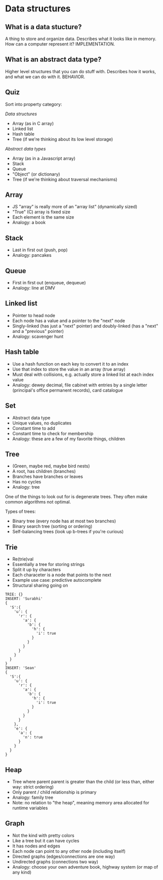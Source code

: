 # Data structures

## What is a data stucture?

A thing to store and organize data. Describes what it looks like in memory. How can a computer represent it? IMPLEMENTATION.

## What is an abstract data type?

Higher level structures that you can do stuff with. Describes how it works, and what we can do with it. BEHAVIOR.

## Quiz

Sort into property category:

*Data structures*

- Array (as in C array)
- Linked list
- Hash table
- Tree (if we're thinking about its low level storage)

*Abstract data types*

- Array (as in a Javascript array)
- Stack
- Queue
- "Object" (or dictionary)
- Tree (if we're thinking about traversal mechanisms)

## Array

- JS "array" is really more of an "array list" (dynamically sized)
- "True" (C) array is fixed size
- Each element is the same size
- Analogy: a book

## Stack

- Last in first out (push, pop)
- Analogy: pancakes

## Queue

- First in first out (enqueue, dequeue)
- Analogy: line at DMV

## Linked list

- Pointer to head node
- Each node has a value and a pointer to the "next" node
- Singly-linked (has just a "next" pointer) and doubly-linked (has a "next" and a "previous" pointer)
- Analogy: scavenger hunt

## Hash table

- Use a hash function on each key to convert it to an index
- Use that index to store the value in an array (true array)
- Must deal with collisions, e.g. actually store a linked list at each index value
- Analogy: dewey decimal, file cabinet with entries by a single letter (principal's office permanent records), card catalogue

## Set

- Abstract data type
- Unique values, no duplicates
- Constant time to add
- Constant time to check for membership
- Analogy: these are a few of my favorite things, children

## Tree

- (Green, maybe red, maybe bird nests)
- A root, has children (branches)
- Branches have branches or leaves
- Has no cycles
- Analogy: tree

One of the things to look out for is degenerate trees. They often make common algorithms not optimal.

Types of trees:

- Binary tree (every node has at most two branches)
- Binary search tree (sorting or ordering)
- Self-balancing trees (look up b-trees if you're curious)

## Trie

- Re(trie)val
- Essentially a tree for storing strings
- Split it up by characters
- Each characeter is a node that points to the next
- Example use case: predictive autocomplete
- Structural sharing going on

```
TRIE: {}
INSERT: 'Surabhi'
{
  'S':{
    'u': {
      'r': {
        'a': {
          'b': {
            'h': {
              'i': true
            }
          }
        }
      }
    }
  }
}
INSERT: 'Sean'
{
  'S':{
    'u': {
      'r': {
        'a': {
          'b': {
            'h': {
              'i': true
            }
          }
        }
      }
    },
    'e': {
      'a': {
        'n': true
      }
    }
  }
}
```

## Heap

- Tree where parent parent is greater than the child (or less than, either way: strict ordering)
- Only parent / child relationship is primary
- Analogy: family tree
- Note: no relation to "the heap", meaning memory area allocated for runtime variables

## Graph

- Not the kind with pretty colors
- Like a tree but it can have cycles
- It has nodes and edges
- Each node can point to any other node (including itself)
- Directed graphs (edges/connections are one way)
- Undirected graphs (connections two way)
- Analogy: choose your own adventure book, highway system (or map of any kind)

